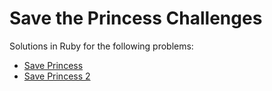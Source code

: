# Save the Princess Challenges

Solutions in Ruby for the following problems: 
* [Save Princess](https://www.hackerrank.com/challenges/saveprincess)
* [Save Princess 2](https://www.hackerrank.com/challenges/saveprincess2)
